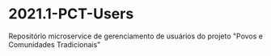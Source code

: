 # 2021.1-PCT-Users
Repositório microservice de gerenciamento de usuários do projeto "Povos e Comunidades Tradicionais"
